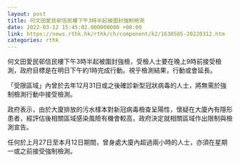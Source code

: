 ```yaml
---
layout: post
title: 何文田愛民邨信民樓下午3時半起被圍封強制檢測
date: 2022-03-12 15:45:02.000000000 +08:00
link: https://news.rthk.hk/rthk/ch/component/k2/1638585-20220312.htm
categories: rthk
---
```


何文田愛民邨信民樓下午3時半起被圍封強檢，受檢人士要在晚上9時前接受檢測，政府目標是在明日下午約1時完成行動。視乎檢測結果，行動或會延長。

「受限區域」內曾於去年12月31日或之後確診新型冠狀病毒的人士，將無需於強制檢測行動中接受檢測。

政府表示，由於大廈排放的污水樣本對新冠病毒檢查呈陽性，懷疑在大廈內有隱形患者，經評估後相關區域感染風險有機會較高，政府決定就相關區域作出限制與檢測宣告。

任何於上月27日至本月12日期間，曾身處大廈內超過兩小時的人士，亦須在星期一或之前接受強制檢測。
